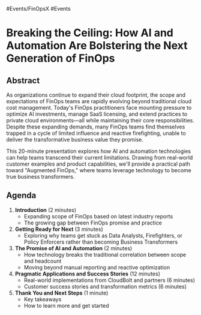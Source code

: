 #Events/FinOpsX #Events

# Breaking the Ceiling: How AI and Automation Are Bolstering the Next Generation of FinOps


## Abstract

As organizations continue to expand their cloud footprint, the scope and expectations of FinOps teams are rapidly evolving beyond traditional cloud cost management. Today's FinOps practitioners face mounting pressure to optimize AI investments, manage SaaS licensing, and extend practices to private cloud environments—all while maintaining their core responsibilities. Despite these expanding demands, many FinOps teams find themselves trapped in a cycle of limited influence and reactive firefighting, unable to deliver the transformative business value they promise.

This 20-minute presentation explores how AI and automation technologies can help teams transcend their current limitations. Drawing from real-world customer examples and product capabilities, we'll provide a practical path toward "Augmented FinOps," where teams leverage technology to become true business transformers.

## Agenda

1. **Introduction** (2 minutes)
    - Expanding scope of FinOps based on latest industry reports
    - The growing gap between FinOps promise and practice
2. **Getting Ready for Next** (3 minutes)
	- Exploring why teams get stuck as Data Analysts, Firefighters, or Policy Enforcers rather than becoming Business Transformers
3. **The Promise of AI and Automation** (2 minutes)
    - How technology breaks the traditional correlation between scope and headcount
    - Moving beyond manual reporting and reactive optimization
4. **Pragmatic Applications and Success Stories** (12 minutes)
    - Real-world implementations from CloudBolt and partners (6 minutes)
    - Customer success stories and transformation metrics (6 minutes)
5. **Thank You and Next Steps** (1 minute)
    - Key takeaways
    - How to learn more and get started
